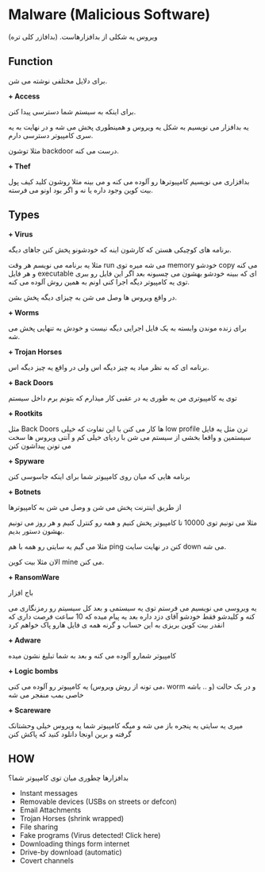 Malware (Malicious Software)
============================

ویروس یه شکلی از بدافزارهاست. (بدافازر کلی تره)

Function
--------
برای دلایل مختلفی نوشته می شن.

**+ Access**

برای اینکه به سیستم شما دسترسی پیدا کنن.

یه بدافزار می نویسیم به شکل یه ویروس و همینطوری پخش می شه و در نهایت به یه سری کامپیوتر دسترسی دارم.

مثلا توشون backdoor درست می کنه.

**+ Thef**

بدافزاری می نویسیم کامپیوترها رو آلوده می کنه و می بینه مثلا روشون کلید کیف پول بیت کوین وجود داره یا نه و اگر بود اونو می فرسته.

Types
-----

**+ Virus**

برنامه های کوچیکی هستن که کارشون اینه که خودشونو پخش کنن جاهای دیگه.


مثلا یه برنامه می نویسم هر وقت run می شه میره توی memory خودشو copy می کنه و هر فایل executable ای که ببینه خودشو بهشون می چسبونه بعد اگر این فایل رو ببری توی یه کامپیوتر دیگه اجرا کنی اونم به همین روش آلوده می کنه.

در واقع ویروس ها وصل می شن به چیزای دیگه پخش بشن.
  
**+ Worms**

برای زنده موندن وابسته به یک فایل اجرایی دیگه نیست و خودش به تنهایی پخش می شه.

**+ Trojan Horses**

برنامه ای که به نظر میاد یه چیز دیگه اس ولی در واقع یه چیز دیگه اس.

**+ Back Doors**

توی یه کامپیوتری من یه طوری یه در عقبی کار میذارم که بتونم برم داخل سیستم

**+ Rootkits**

مثل Back Doors ها کار می کنن با این تفاوت که خیلی low profile ترن مثل یه فایل سیستمین و واقعا بخشی از سیستم می شن با ردپای خیلی کم و آنتی ویروس ها سخت می تونن پیداشون کنن

**+ Spyware**

برنامه هایی که میان روی کامپیوتر شما برای اینکه جاسوسی کنن

**+ Botnets**

از طریق اینترنت پخش می شن و وصل می شن به کامپیوترها

مثلا می تونیم توی 10000 تا کامپیوتر پخش کنیم و همه رو کنترل کنیم و هر روز می تونیم بهشون دستور بدیم.

مثلا می گیم یه سایتی رو همه با هم ping کنن در نهایت سایت down می شه.

الان مثلا بیت کوین mine می کنن.

**+ RansomWare**

باج افزار

یه ویروسی می نویسیم می فرستم توی یه سیستمی و بعد کل سیسیتم رو رمزنگاری می کنه و کلیدشو فقط خودشو آقای دزد داره بعد یه پیام میده که 10 ساعت فرصت داری که انقدر بیت کوین بریزی به این حساب و گرنه همه ی فایل هارو پاک خواهم کرد

**+ Adware**

کامپیوتر شمارو آلوده می کنه و بعد به شما تبلیغ نشون میده
  
**+ Logic bombs**

یه کامپیوتر رو آلوده می کنی (می تونه از روش ویروس، worm و .. باشه) و در یک حالت خاصی بمب منفجر می شه
  
**+ Scareware**

میری یه سایتی یه پنجره باز می شه و میگه کامپیوتر شما یه ویروس خیلی وحشتانک گرفته و برین اونجا دانلود کنید که پاکش کنن

HOW
----

بدافزارها چطوری میان توی کامپیوتر شما؟

+ Instant messages
+ Removable devices (USBs on streets or defcon)
+ Email Attachments
+ Trojan Horses (shrink wrapped)
+ File sharing
+ Fake programs (Virus detected! Click here)
+ Downloading things form internet
+ Drive-by download (automatic)
+ Covert channels
